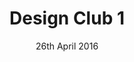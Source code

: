 ---
layout: default
category: event

title: Design Club 1
date: 26th April 2016
venueName: WeWork
venueLocation: Moorgate
doors: 6:45pm

speakerOne: Jeff Veen
speakerOneImg: jeff-veen.jpg
speakerOneJob: Partner, True Ventures
speakerOneTwitter: "@veen"
speakerOneBio: >
  Jeff is a Design Partner at True Ventures. Before that, he was VP of Design at Adobe, CEO of Typekit, 
  and founder of Adaptive Path. With experience in agencies, start-ups, tech behemoths and now the world 
  of venture capital, Jeff brings a hard won perspective on every aspect of the design industry.

speakerTwo: Mat Heinl
speakerTwoImg: mat-heinl.jpg
speakerTwoJob: CEO, Moving Brands
speakerTwoTwitter: "@h3inl"
speakerTwoBio: >
  Mat Heinl is the CEO of global creative company, Moving Brands. He joined 12 years ago, 
  moving through the ranks with iconic work for the likes of Norton & Sons, Swisscom, HP, and the BBC. 
  He'll be sharing his experience, and talking about the realities of bringing big, 
  complex things into the world.

status: past
pastTitle: The business of business
pastWriteup: https://blog.marvelapp.com/design-club-1-what-it-takes/
pastPic: dc1-write-up.jpg
pastPhotos: http://joewatts.co/design-club-26-04-16
---